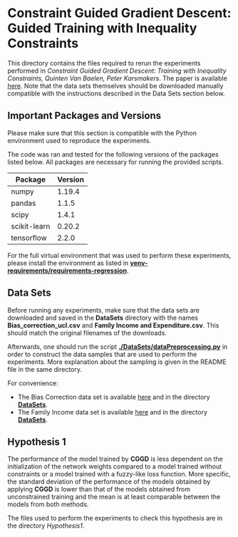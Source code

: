 # Constraint Guided Gradient Descent: Guided Training with Inequality Constraints

This directory contains the files required to rerun the experiments performed in _Constraint Guided Gradient Descent: Training with Inequality Constraints, Quinten Van Baelen, Peter Karsmakers_. The paper is available [here](https://www.esann.org/sites/default/files/proceedings/2022/ES2022-105.pdf). Note that the data sets themselves should be downloaded manually compatible with the instructions described in the Data Sets section below.


Important Packages and Versions
---
Please make sure that this section is compatible with the Python environment used to reproduce the experiments.

The code was ran and tested for the following versions of the packages listed below. All packages are necessary for running the provided scripts.

| Package | Version |
|---------| ------- | 
| numpy | 1.19.4 |
| pandas | 1.1.5 |
| scipy | 1.4.1 |
| scikit-learn | 0.20.2 |
| tensorflow | 2.2.0 |


For the full virtual environment that was used to perform these experiments, please install the environment as listed in [**venv-requirements/requirements-regression**](https://https://github.com/KULeuvenADVISE/CGGD/blob/main/venv-requirements/requirements-regression). 


Data Sets
---

Before running any experiments, make sure that the data sets are downloaded and saved in the **DataSets** directory with the names __Bias_correction_ucl.csv__ and __Family Income and Expenditure.csv__. This should match the original filenames of the downloads.

Afterwards, one should run the script [__./DataSets/dataPreprocessing.py__](https://https://github.com/KULeuvenADVISE/CGGD/blob/main/regression/DataSets/dataPreprocessing.py) in order to construct the data samples that are used to perform the experiments. More explanation about the sampling is given in the README file in the same directory.  

For convenience:
- The Bias Correction data set is available [here](https://archive.ics.uci.edu/ml/datasets/Bias+correction+of+numerical+prediction+model+temperature+forecast) and in the directory [**DataSets**](https://https://github.com/KULeuvenADVISE/CGGD/blob/main/regression/DataSets).
- The Family Income data set is available [here](https://www.kaggle.com/grosvenpaul/family-income-and-expenditure) and in the directory [**DataSets**](https://https://github.com/KULeuvenADVISE/CGGD/blob/main/regression/DataSets).




Hypothesis 1
---

The performance of the model trained by **CGGD** is less dependent on the initialization of the network weights compared to a model trained without constraints or a model trained with a fuzzy-like loss function. More specific, the standard deviation of the performance of the models obtained by applying **CGGD** is lower than that of the models obtained from unconstrained training and the mean is at least comparable between the models from both methods.

The files used to perform the experiments to check this hypothesis are in the directory _Hypothesis1_.


